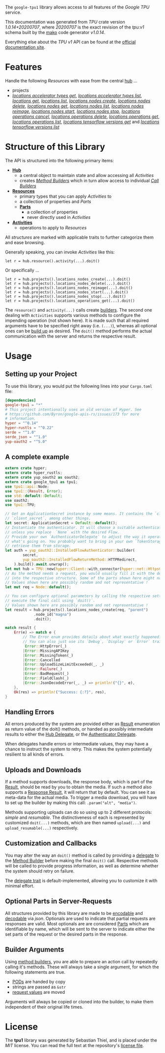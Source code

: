 <!---
DO NOT EDIT !
This file was generated automatically from 'src/mako/api/README.md.mako'
DO NOT EDIT !
-->
The `google-tpu1` library allows access to all features of the *Google TPU* service.

This documentation was generated from *TPU* crate version *1.0.14+20200707*, where *20200707* is the exact revision of the *tpu:v1* schema built by the [mako](http://www.makotemplates.org/) code generator *v1.0.14*.

Everything else about the *TPU* *v1* API can be found at the
[official documentation site](https://cloud.google.com/tpu/).
# Features

Handle the following *Resources* with ease from the central [hub](https://docs.rs/google-tpu1/1.0.14+20200707/google_tpu1/TPU) ... 

* projects
 * [*locations accelerator types get*](https://docs.rs/google-tpu1/1.0.14+20200707/google_tpu1/api::ProjectLocationAcceleratorTypeGetCall), [*locations accelerator types list*](https://docs.rs/google-tpu1/1.0.14+20200707/google_tpu1/api::ProjectLocationAcceleratorTypeListCall), [*locations get*](https://docs.rs/google-tpu1/1.0.14+20200707/google_tpu1/api::ProjectLocationGetCall), [*locations list*](https://docs.rs/google-tpu1/1.0.14+20200707/google_tpu1/api::ProjectLocationListCall), [*locations nodes create*](https://docs.rs/google-tpu1/1.0.14+20200707/google_tpu1/api::ProjectLocationNodeCreateCall), [*locations nodes delete*](https://docs.rs/google-tpu1/1.0.14+20200707/google_tpu1/api::ProjectLocationNodeDeleteCall), [*locations nodes get*](https://docs.rs/google-tpu1/1.0.14+20200707/google_tpu1/api::ProjectLocationNodeGetCall), [*locations nodes list*](https://docs.rs/google-tpu1/1.0.14+20200707/google_tpu1/api::ProjectLocationNodeListCall), [*locations nodes reimage*](https://docs.rs/google-tpu1/1.0.14+20200707/google_tpu1/api::ProjectLocationNodeReimageCall), [*locations nodes start*](https://docs.rs/google-tpu1/1.0.14+20200707/google_tpu1/api::ProjectLocationNodeStartCall), [*locations nodes stop*](https://docs.rs/google-tpu1/1.0.14+20200707/google_tpu1/api::ProjectLocationNodeStopCall), [*locations operations cancel*](https://docs.rs/google-tpu1/1.0.14+20200707/google_tpu1/api::ProjectLocationOperationCancelCall), [*locations operations delete*](https://docs.rs/google-tpu1/1.0.14+20200707/google_tpu1/api::ProjectLocationOperationDeleteCall), [*locations operations get*](https://docs.rs/google-tpu1/1.0.14+20200707/google_tpu1/api::ProjectLocationOperationGetCall), [*locations operations list*](https://docs.rs/google-tpu1/1.0.14+20200707/google_tpu1/api::ProjectLocationOperationListCall), [*locations tensorflow versions get*](https://docs.rs/google-tpu1/1.0.14+20200707/google_tpu1/api::ProjectLocationTensorflowVersionGetCall) and [*locations tensorflow versions list*](https://docs.rs/google-tpu1/1.0.14+20200707/google_tpu1/api::ProjectLocationTensorflowVersionListCall)




# Structure of this Library

The API is structured into the following primary items:

* **[Hub](https://docs.rs/google-tpu1/1.0.14+20200707/google_tpu1/TPU)**
    * a central object to maintain state and allow accessing all *Activities*
    * creates [*Method Builders*](https://docs.rs/google-tpu1/1.0.14+20200707/google_tpu1/client::MethodsBuilder) which in turn
      allow access to individual [*Call Builders*](https://docs.rs/google-tpu1/1.0.14+20200707/google_tpu1/client::CallBuilder)
* **[Resources](https://docs.rs/google-tpu1/1.0.14+20200707/google_tpu1/client::Resource)**
    * primary types that you can apply *Activities* to
    * a collection of properties and *Parts*
    * **[Parts](https://docs.rs/google-tpu1/1.0.14+20200707/google_tpu1/client::Part)**
        * a collection of properties
        * never directly used in *Activities*
* **[Activities](https://docs.rs/google-tpu1/1.0.14+20200707/google_tpu1/client::CallBuilder)**
    * operations to apply to *Resources*

All *structures* are marked with applicable traits to further categorize them and ease browsing.

Generally speaking, you can invoke *Activities* like this:

```Rust,ignore
let r = hub.resource().activity(...).doit()
```

Or specifically ...

```ignore
let r = hub.projects().locations_nodes_create(...).doit()
let r = hub.projects().locations_nodes_delete(...).doit()
let r = hub.projects().locations_nodes_reimage(...).doit()
let r = hub.projects().locations_nodes_start(...).doit()
let r = hub.projects().locations_nodes_stop(...).doit()
let r = hub.projects().locations_operations_get(...).doit()
```

The `resource()` and `activity(...)` calls create [builders][builder-pattern]. The second one dealing with `Activities` 
supports various methods to configure the impending operation (not shown here). It is made such that all required arguments have to be 
specified right away (i.e. `(...)`), whereas all optional ones can be [build up][builder-pattern] as desired.
The `doit()` method performs the actual communication with the server and returns the respective result.

# Usage

## Setting up your Project

To use this library, you would put the following lines into your `Cargo.toml` file:

```toml
[dependencies]
google-tpu1 = "*"
# This project intentionally uses an old version of Hyper. See
# https://github.com/Byron/google-apis-rs/issues/173 for more
# information.
hyper = "^0.14"
hyper-rustls = "^0.22"
serde = "^1.0"
serde_json = "^1.0"
yup-oauth2 = "^5.0"
```

## A complete example

```Rust
extern crate hyper;
extern crate hyper_rustls;
extern crate yup_oauth2 as oauth2;
extern crate google_tpu1 as tpu1;
use tpu1::api::Node;
use tpu1::{Result, Error};
use std::default::Default;
use oauth2;
use tpu1::TPU;

// Get an ApplicationSecret instance by some means. It contains the `client_id` and 
// `client_secret`, among other things.
let secret: ApplicationSecret = Default::default();
// Instantiate the authenticator. It will choose a suitable authentication flow for you, 
// unless you replace  `None` with the desired Flow.
// Provide your own `AuthenticatorDelegate` to adjust the way it operates and get feedback about 
// what's going on. You probably want to bring in your own `TokenStorage` to persist tokens and
// retrieve them from storage.
let auth = yup_oauth2::InstalledFlowAuthenticator::builder(
        secret,
        yup_oauth2::InstalledFlowReturnMethod::HTTPRedirect,
    ).build().await.unwrap();
let mut hub = TPU::new(hyper::Client::with_connector(hyper::net::HttpsConnector::new(hyper_rustls::TlsClient::new())), auth);
// As the method needs a request, you would usually fill it with the desired information
// into the respective structure. Some of the parts shown here might not be applicable !
// Values shown here are possibly random and not representative !
let mut req = Node::default();

// You can configure optional parameters by calling the respective setters at will, and
// execute the final call using `doit()`.
// Values shown here are possibly random and not representative !
let result = hub.projects().locations_nodes_create(req, "parent")
             .node_id("magna")
             .doit();

match result {
    Err(e) => match e {
        // The Error enum provides details about what exactly happened.
        // You can also just use its `Debug`, `Display` or `Error` traits
         Error::HttpError(_)
        |Error::MissingAPIKey
        |Error::MissingToken(_)
        |Error::Cancelled
        |Error::UploadSizeLimitExceeded(_, _)
        |Error::Failure(_)
        |Error::BadRequest(_)
        |Error::FieldClash(_)
        |Error::JsonDecodeError(_, _) => println!("{}", e),
    },
    Ok(res) => println!("Success: {:?}", res),
}

```
## Handling Errors

All errors produced by the system are provided either as [Result](https://docs.rs/google-tpu1/1.0.14+20200707/google_tpu1/client::Result) enumeration as return value of
the doit() methods, or handed as possibly intermediate results to either the 
[Hub Delegate](https://docs.rs/google-tpu1/1.0.14+20200707/google_tpu1/client::Delegate), or the [Authenticator Delegate](https://docs.rs/yup-oauth2/*/yup_oauth2/trait.AuthenticatorDelegate.html).

When delegates handle errors or intermediate values, they may have a chance to instruct the system to retry. This 
makes the system potentially resilient to all kinds of errors.

## Uploads and Downloads
If a method supports downloads, the response body, which is part of the [Result](https://docs.rs/google-tpu1/1.0.14+20200707/google_tpu1/client::Result), should be
read by you to obtain the media.
If such a method also supports a [Response Result](https://docs.rs/google-tpu1/1.0.14+20200707/google_tpu1/client::ResponseResult), it will return that by default.
You can see it as meta-data for the actual media. To trigger a media download, you will have to set up the builder by making
this call: `.param("alt", "media")`.

Methods supporting uploads can do so using up to 2 different protocols: 
*simple* and *resumable*. The distinctiveness of each is represented by customized 
`doit(...)` methods, which are then named `upload(...)` and `upload_resumable(...)` respectively.

## Customization and Callbacks

You may alter the way an `doit()` method is called by providing a [delegate](https://docs.rs/google-tpu1/1.0.14+20200707/google_tpu1/client::Delegate) to the 
[Method Builder](https://docs.rs/google-tpu1/1.0.14+20200707/google_tpu1/client::CallBuilder) before making the final `doit()` call. 
Respective methods will be called to provide progress information, as well as determine whether the system should 
retry on failure.

The [delegate trait](https://docs.rs/google-tpu1/1.0.14+20200707/google_tpu1/client::Delegate) is default-implemented, allowing you to customize it with minimal effort.

## Optional Parts in Server-Requests

All structures provided by this library are made to be [encodable](https://docs.rs/google-tpu1/1.0.14+20200707/google_tpu1/client::RequestValue) and 
[decodable](https://docs.rs/google-tpu1/1.0.14+20200707/google_tpu1/client::ResponseResult) via *json*. Optionals are used to indicate that partial requests are responses 
are valid.
Most optionals are are considered [Parts](https://docs.rs/google-tpu1/1.0.14+20200707/google_tpu1/client::Part) which are identifiable by name, which will be sent to 
the server to indicate either the set parts of the request or the desired parts in the response.

## Builder Arguments

Using [method builders](https://docs.rs/google-tpu1/1.0.14+20200707/google_tpu1/client::CallBuilder), you are able to prepare an action call by repeatedly calling it's methods.
These will always take a single argument, for which the following statements are true.

* [PODs][wiki-pod] are handed by copy
* strings are passed as `&str`
* [request values](https://docs.rs/google-tpu1/1.0.14+20200707/google_tpu1/client::RequestValue) are moved

Arguments will always be copied or cloned into the builder, to make them independent of their original life times.

[wiki-pod]: http://en.wikipedia.org/wiki/Plain_old_data_structure
[builder-pattern]: http://en.wikipedia.org/wiki/Builder_pattern
[google-go-api]: https://github.com/google/google-api-go-client

# License
The **tpu1** library was generated by Sebastian Thiel, and is placed 
under the *MIT* license.
You can read the full text at the repository's [license file][repo-license].

[repo-license]: https://github.com/Byron/google-apis-rsblob/master/LICENSE.md
